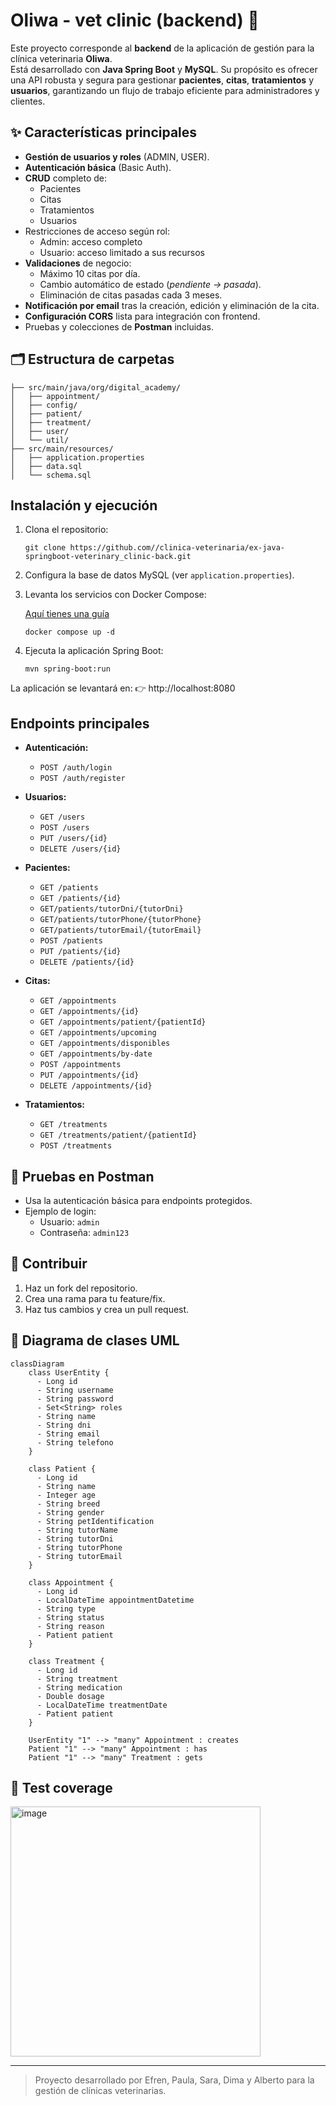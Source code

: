 # Oliwa - vet clinic (backend) 🐾

Este proyecto corresponde al **backend** de la aplicación de gestión para la clínica veterinaria **Oliwa**.  
Está desarrollado con **Java Spring Boot** y **MySQL**. Su propósito es ofrecer una API robusta y segura para gestionar **pacientes**, **citas**, **tratamientos** y **usuarios**, garantizando un flujo de trabajo eficiente para administradores y clientes.

## ✨ Características principales
- **Gestión de usuarios y roles** (ADMIN, USER).
- **Autenticación básica** (Basic Auth).
- **CRUD** completo de:
  - Pacientes
  - Citas
  - Tratamientos
  - Usuarios
- Restricciones de acceso según rol:
  - Admin: acceso completo
  - Usuario: acceso limitado a sus recursos
- **Validaciones** de negocio:
  - Máximo 10 citas por día.
  - Cambio automático de estado (*pendiente → pasada*).
  - Eliminación de citas pasadas cada 3 meses.
- **Notificación por email** tras la creación, edición y eliminación de la cita.
- **Configuración CORS** lista para integración con frontend.
- Pruebas y colecciones de **Postman** incluidas.


## 🗂️ Estructura de carpetas
```
├── src/main/java/org/digital_academy/
│   ├── appointment/
│   ├── config/
│   ├── patient/
│   ├── treatment/
│   ├── user/
│   └── util/
├── src/main/resources/
│   ├── application.properties
│   ├── data.sql
│   └── schema.sql
```

## Instalación y ejecución
1. Clona el repositorio:
	 ```
	 git clone https://github.com//clinica-veterinaria/ex-java-springboot-veterinary_clinic-back.git
	 ```
2. Configura la base de datos MySQL (ver `application.properties`).
3. Levanta los servicios con Docker Compose:
   
   [Aquí tienes una guía](https://www.notion.so/1-Instalaci-n-y-preparaci-n-de-Docker-26a5425dd9fa80e5806edc9cdc15691d?source=copy_link)
	 ```
	 docker compose up -d
	 ```
5. Ejecuta la aplicación Spring Boot:
	 ```
	 mvn spring-boot:run
	 ```
  La aplicación se levantará en:
👉 http://localhost:8080

## Endpoints principales
- **Autenticación:**
	- `POST /auth/login`
	- `POST /auth/register`
   
- **Usuarios:**
	- `GET /users`
	- `POST /users`
	- `PUT /users/{id}`
	- `DELETE /users/{id}`
   
- **Pacientes:**
	- `GET /patients`
 	- `GET /patients/{id}`
  	- `GET/patients/tutorDni/{tutorDni}`
  	- `GET/patients/tutorPhone/{tutorPhone}`
  	- `GET/patients/tutorEmail/{tutorEmail}` 
	- `POST /patients`
 	- `PUT /patients/{id}`
   	- `DELETE /patients/{id}`

- **Citas:**
	- `GET /appointments`
 	- `GET /appointments/{id}`
  	- `GET /appointments/patient/{patientId}`
  	- `GET /appointments/upcoming`
  	- `GET /appointments/disponibles`
  	- `GET /appointments/by-date`
	- `POST /appointments`
 	- `PUT /appointments/{id}`
   	- `DELETE /appointments/{id}`

- **Tratamientos:**
	- `GET /treatments`
 	- `GET /treatments/patient/{patientId}` 
	- `POST /treatments`

## 📯 Pruebas en Postman
- Usa la autenticación básica para endpoints protegidos.
- Ejemplo de login:
	- Usuario: `admin`
	- Contraseña: `admin123`

## 🤝 Contribuir
1. Haz un fork del repositorio.
2. Crea una rama para tu feature/fix.
3. Haz tus cambios y crea un pull request.


## 🎯 Diagrama de clases UML

```mermaid
classDiagram
    class UserEntity {
      - Long id
      - String username
      - String password
      - Set<String> roles
      - String name
      - String dni
      - String email
      - String telefono
    }

    class Patient {
      - Long id
      - String name
      - Integer age
      - String breed
      - String gender
      - String petIdentification
      - String tutorName
      - String tutorDni
      - String tutorPhone
      - String tutorEmail
    }

    class Appointment {
      - Long id
      - LocalDateTime appointmentDatetime
      - String type
      - String status
      - String reason
      - Patient patient
    }

    class Treatment {
      - Long id
      - String treatment
      - String medication
      - Double dosage
      - LocalDateTime treatmentDate
      - Patient patient
    }

    UserEntity "1" --> "many" Appointment : creates
    Patient "1" --> "many" Appointment : has
    Patient "1" --> "many" Treatment : gets
```
## 🧪 Test coverage
<img width="auto" height="400" alt="image" src="https://github.com/user-attachments/assets/9b4a40be-b1e9-4c54-ba16-285e315f4c5e" />

---

> Proyecto desarrollado por Efren, Paula, Sara, Dima y Alberto para la gestión de clínicas veterinarias.
